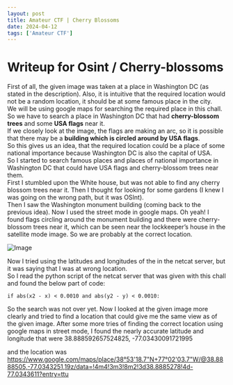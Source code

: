 ```yaml
---
layout: post
title: Amateur CTF | Cherry Blossoms
date: 2024-04-12
tags: ['Amateur CTF']
---
```

# Writeup for Osint / Cherry-blossoms

First of all, the given image was taken at a place in Washington DC (as stated in the description).
Also, it is intuitive that the required location would not be a random location, it should be at some famous place in the city.  
We will be using google maps for searching the required place in this chall.  
So we have to search a place in Washington DC that had **cherry-blossom trees** and some **USA flags** near it.   
If we closely look at the image, the flags are making an arc, so it is possible that there may be a **building which is circled around by USA flags**.  
So this gives us an idea, that the required location could be a place of some national importance because Washington DC is also the capital of USA.  
So I started to search famous places and places of national importance in Washington DC that could have USA flags and cherry-blossom trees near them.  
First I stumbled upon the White house, but was not able to find any cherry blossom trees near it. Then I thought for looking for some gardens (I knew I was going on the wrong path, but it was OSInt).  
Then I saw the Washington monument building (coming back to the previous idea). Now I used the street mode in google maps. Oh yeah! I found flags circling around the monument building and there were cherry-blossom trees near it, which can be seen near the lockkeeper’s house in the satellite mode image. So we are probably at the correct location.   

![Image](../assets/satelite.png)

Now I tried using the latitudes and longitudes of the in the netcat server, but it was saying that I was at wrong location.  
So I read the python script of the netcat server that was given with this chall and found the below part of code:  

`if abs(x2 - x) < 0.0010 and abs(y2 - y) < 0.0010:`

So the search was not over yet. Now I looked at the given image more clearly and tried to find a location that could give me the same view as of the given image. After some more tries of finding the correct location using google maps in street mode, I found the nearly accurate latitude and longitude that were 38.888592657524825, -77.03430091721995  

and the location was <https://www.google.com/maps/place/38°53'18.7"N+77°02'03.7"W/@38.8888505,-77.0343251,19z/data=!4m4!3m3!8m2!3d38.8885278!4d-77.0343611?entry=ttu>